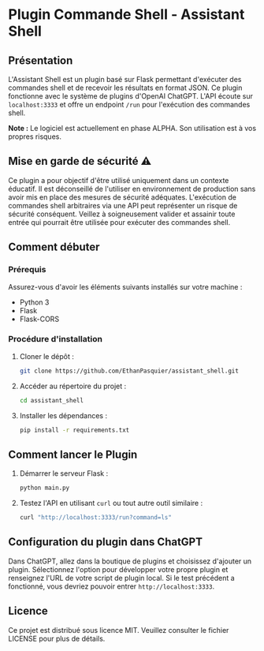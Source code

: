 # Plugin Commande Shell - Assistant Shell

## Présentation

L'Assistant Shell est un plugin basé sur Flask permettant d'exécuter des commandes shell et de recevoir les résultats en format JSON. Ce plugin fonctionne avec le système de plugins d'OpenAI ChatGPT. L'API écoute sur `localhost:3333` et offre un endpoint `/run` pour l'exécution des commandes shell.

**Note :** Le logiciel est actuellement en phase ALPHA. Son utilisation est à vos propres risques.

## Mise en garde de sécurité ⚠️

Ce plugin a pour objectif d'être utilisé uniquement dans un contexte éducatif. Il est déconseillé de l'utiliser en environnement de production sans avoir mis en place des mesures de sécurité adéquates. L'exécution de commandes shell arbitraires via une API peut représenter un risque de sécurité conséquent. Veillez à soigneusement valider et assainir toute entrée qui pourrait être utilisée pour exécuter des commandes shell.

## Comment débuter

### Prérequis

Assurez-vous d'avoir les éléments suivants installés sur votre machine :

- Python 3
- Flask
- Flask-CORS

### Procédure d'installation

1. Cloner le dépôt :
   
   ```bash
   git clone https://github.com/EthanPasquier/assistant_shell.git
   ```

2. Accéder au répertoire du projet :
   
   ```bash
   cd assistant_shell
   ```

3. Installer les dépendances :
   
   ```bash
   pip install -r requirements.txt
   ```

## Comment lancer le Plugin

1. Démarrer le serveur Flask :
   
   ```bash
   python main.py
   ```

2. Testez l'API en utilisant `curl` ou tout autre outil similaire :
   
   ```bash
   curl "http://localhost:3333/run?command=ls"
   ```

## Configuration du plugin dans ChatGPT

Dans ChatGPT, allez dans la boutique de plugins et choisissez d'ajouter un plugin. Sélectionnez l'option pour développer votre propre plugin et renseignez l'URL de votre script de plugin local. Si le test précédent a fonctionné, vous devriez pouvoir entrer `http://localhost:3333`.

## Licence

Ce projet est distribué sous licence MIT. Veuillez consulter le fichier LICENSE pour plus de détails.
